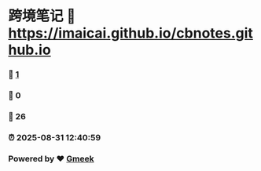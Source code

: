 # 跨境笔记 :link: https://imaicai.github.io/cbnotes.github.io 
### :page_facing_up: [1](https://imaicai.github.io/cbnotes.github.io/tag.html) 
### :speech_balloon: 0 
### :hibiscus: 26 
### :alarm_clock: 2025-08-31 12:40:59 
### Powered by :heart: [Gmeek](https://github.com/Meekdai/Gmeek)
